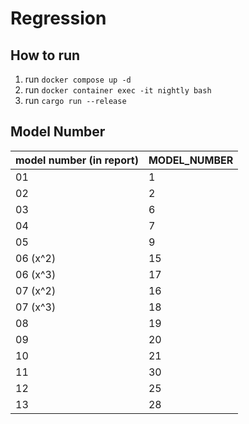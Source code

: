 # Regression

## How to run

1. run `docker compose up -d`
2. run `docker container exec -it nightly bash`
3. run `cargo run --release`

## Model Number

| model number (in report) | MODEL_NUMBER|
| ---- | ---- |
| 01 | 1 |
| 02 | 2 |
| 03 | 6 |
| 04 | 7 |
| 05 | 9 |
| 06 (x^2) | 15 |
| 06 (x^3) | 17 |
| 07 (x^2) | 16 |
| 07 (x^3) | 18 |
| 08 | 19 |
| 09 | 20 |
| 10 | 21 |
| 11 | 30 |
| 12 | 25 |
| 13 | 28 |
